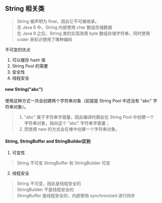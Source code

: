 ## String 相关类
> String 被声明为 final，因此它不可被继承。  
> 在 Java 8 中，String 内部使用 char 数组存储数据  
> 在 Java 9 之后，String 类的实现改用 byte 数组存储字符串，同时使用 coder 来标识使用了哪种编码

不可变的优点  
1. 可以缓存 hash 值  
2. String Pool 的需要  
3. 安全性  
4. 线程安全

#### new String("abc")
使用这种方式一共会创建两个字符串对象（前提是 String Pool 中还没有 "abc" 字符串对象）。  
> 1. "abc" 属于字符串字面量，因此编译时期会在 String Pool 中创建一个字符串对象，指向这个 "abc" 字符串字面量；  
> 2. 而使用 new 的方式会在堆中创建一个字符串对象。

#### String, StringBuffer and StringBuilder区别

1. 可变性
>String 不可变
>StringBuffer 和 StringBuilder 可变

2. 线程安全
> String 不可变，因此是线程安全的  
> StringBuilder 不是线程安全的  
> StringBuffer 是线程安全的，内部使用 synchronized 进行同步